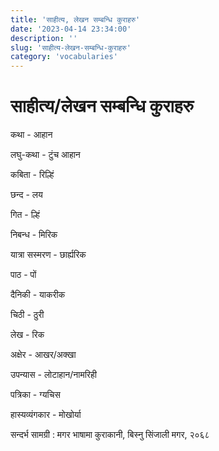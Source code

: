 ```yaml
---
title: 'साहीत्य, लेखन सम्बन्धि कुराहरु'
date: '2023-04-14 23:34:00'
description: ''
slug: 'साहीत्य-लेखन-सम्बन्धि-कुराहरु'
category: 'vocabularies'
---
```

# साहीत्य/लेखन सम्बन्धि कुराहरु

कथा - आहान

लघु-कथा - टुंच आहान

कबिता - रिल्हिं

छन्द - लय

गित - ल्हिं

निबन्ध - मिरिक

यात्रा सस्मरण - छार्ह्यरिक

पाठ - पों

दैनिकी - याकरीक

चिठी - ठुरी

लेख - रिक

अक्षेर - आखर/अक्खा

उपन्यास - लोटाहान/नामरिही

पत्रिका - ग्यचिस

हास्यव्यंगकार - मोखोर्या


सन्दर्भ सामग्री : मगर भाषामा कुराकानी, बिस्नु सिंजाली मगर, २०६८
